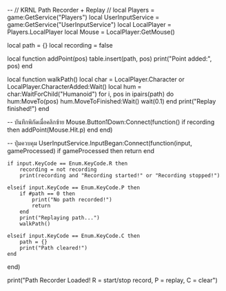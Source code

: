 -- // KRNL Path Recorder + Replay //
local Players = game:GetService("Players")
local UserInputService = game:GetService("UserInputService")
local LocalPlayer = Players.LocalPlayer
local Mouse = LocalPlayer:GetMouse()

local path = {}
local recording = false

local function addPoint(pos)
    table.insert(path, pos)
    print("Point added:", pos)
end

local function walkPath()
    local char = LocalPlayer.Character or LocalPlayer.CharacterAdded:Wait()
    local hum = char:WaitForChild("Humanoid")
    for i, pos in ipairs(path) do
        hum:MoveTo(pos)
        hum.MoveToFinished:Wait()
        wait(0.1)
    end
    print("Replay finished!")
end

-- บันทึกพิกัดเมื่อคลิกซ้าย
Mouse.Button1Down:Connect(function()
    if recording then
        addPoint(Mouse.Hit.p)
    end
end)

-- ปุ่มควบคุม
UserInputService.InputBegan:Connect(function(input, gameProcessed)
    if gameProcessed then return end

    if input.KeyCode == Enum.KeyCode.R then
        recording = not recording
        print(recording and "Recording started!" or "Recording stopped!")
    
    elseif input.KeyCode == Enum.KeyCode.P then
        if #path == 0 then
            print("No path recorded!")
            return
        end
        print("Replaying path...")
        walkPath()
    
    elseif input.KeyCode == Enum.KeyCode.C then
        path = {}
        print("Path cleared!")
    end
end)

print("Path Recorder Loaded! R = start/stop record, P = replay, C = clear")
